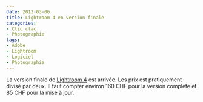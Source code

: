 ```yaml
---
date: 2012-03-06
title: Lightroom 4 en version finale
categories:
- Clic clac
- Photographie
tags:
- Adobe
- Lightroom
- Logiciel
- Photographie
---
```

La version finale de <a title="La page de description de Lightroom sur le site d'Adobe" href="https://www.adobe.com/ch_fr/products/photoshop-lightroom.html">Lightroom 4</a> est arrivée. Les prix est pratiquement divisé par deux. Il faut compter environ 160 CHF pour la version complète et 85 CHF pour la mise à jour.

